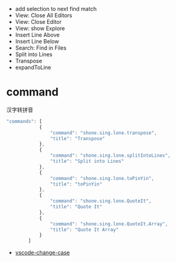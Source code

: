 
- add selection to next find match
- View: Close All Editors
- View: Close Editor
- View: show Explore
- Insert Line Above
- Insert Line Below
- Search: Find in Files
- Split into Lines
- Transpose
- expandToLine 


# command

汉字转拼音

```js
"commands": [
			{
				"command": "shone.sing.lone.transpose",
				"title": "Transpose"
			},
			{
				"command": "shone.sing.lone.splitIntoLines",
				"title": "Split into Lines"
			},
			{
				"command": "shone.sing.lone.toPinYin",
				"title": "toPinYin"
			},
			{
				"command": "shone.sing.lone.QuoteIt",
				"title": "Quote It"
			},
			{
				"command": "shone.sing.lone.QuoteIt.Array",
				"title": "Quote It Array"
			}
		]
```

- [vscode-change-case](https://github.com/wmaurer/vscode-change-case/blob/master/src/extension.ts)